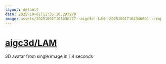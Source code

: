 ```yaml
---
layout: default
date: 2025-10-01T11:36:10.293978
image: assets/20251001T103430277--aigc3d--LAM--20251001T104946601--cropped.png
---
```


# [aigc3d/LAM](https://github.com/aigc3d/LAM)

3D avatar from single image in 1.4 seconds
